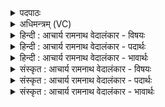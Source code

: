 <details><summary>पदपाठः</summary>

अ꣡श्व꣢꣯म्। न। त्वा꣣। वा꣡र꣢꣯वन्तम्। व꣣न्द꣡ध्यै꣢। अ꣣ग्नि꣢म्। न꣡मो꣢꣯भिः। स꣣म्रा꣡ज꣢न्तम्। स꣣म्। रा꣡ज꣢꣯न्तम्। अ꣣ध्वरा꣡णा꣢म्। १६३४।
</details>

<details><summary>अधिमन्त्रम् (VC)</summary>

- अग्निः
- शुनःशेप  आजीगर्तिः
- गायत्री
- षड्जः
</details>

<details><summary>हिन्दी : आचार्य रामनाथ वेदालंकार - विषयः</summary>

प्रथम ऋचा पूर्वार्चिक में(१७ क्रमाङ्क पर)परमात्मा को सम्बोधन की गयी थी। यहाँ एक साथ परमात्मा और आचार्य दोनों को कह रहे हैं।
</details>

<details><summary>हिन्दी : आचार्य रामनाथ वेदालंकार - पदार्थः</summary>

पदार्थान्वयभाषाः -  (वारवन्तम्) मलिनता-निवारक किरण रूप बालों से युक्त (अश्वं न) सूर्य के समान (वारवन्तम्) दोष-निवारण के सामर्थ्य से युक्त, (अध्वराणाम्) सृष्टि की उत्पत्ति, स्थिति आदि यज्ञों के वा शिक्षा-यज्ञों के (राजन्तम्) सम्राट् (अग्निं त्वाम्) आप नायक परमात्मा वा आचार्य को (नमोभिः) नमस्कारों से (वन्दध्यै) वन्दना करने के लिए, मैं बुलाता हूँ ॥१॥ यहाँ श्लिष्टोपमालङ्कार है ॥१॥
</details>

<details><summary>हिन्दी : आचार्य रामनाथ वेदालंकार - भावार्थः</summary>

भावार्थभाषाः -  जैसे सूर्य अपने किरण-समूह से भूमि पर स्थित मलिनता आदि को दूर करता है,वैसे ही परमेश्वर और आचार्य अपने स्वच्छ करने के सामर्थ्य से मनुष्यों के पाप,दुर्गुण,दुर्व्यसन,दुःख आदि दूर करते हैं ॥१॥
</details>

<details><summary>संस्कृत : आचार्य रामनाथ वेदालंकार - विषयः</summary>

तत्र प्रथमा ऋक् पूर्वार्चिके १७ क्रमाङ्के परमात्मानं सम्बोधिता। अत्र युगपत् परमात्माऽऽचार्यश्च प्रोच्यते।
</details>

<details><summary>संस्कृत : आचार्य रामनाथ वेदालंकार - पदार्थः</summary>

पदार्थान्वयभाषाः -  (वारवन्तम्) मालिन्यनिवारक रश्मिकेशयुक्तम् (अश्वं न) आदित्यमिव (वारवन्तम्) दोषनिवारणसामर्थ्ययुक्तम्, (अध्वराणाम्) सृष्ट्युत्पत्तिस्थित्यादियज्ञानां शिक्षायज्ञानां वा (राजन्तम्) सम्राजम् (अग्निं त्वाम्) नायकं परमात्मानम् आचार्यं वा त्वाम् (नमोभिः) नमस्कारैः (वन्दध्यै) वन्दितुम्, आह्वयामः इति शेषः। [अत्र ‘तुमर्थेसे०’ अ० ३।४।९ इति तुमर्थे कध्यै प्रत्ययः] ॥१॥२ अत्र श्लिष्टोपमालङ्कारः ॥१॥
</details>

<details><summary>संस्कृत : आचार्य रामनाथ वेदालंकार - भावार्थः</summary>

भावार्थभाषाः -  यथा सूर्यः स्वरश्मिजालेन भूमिष्ठं मलादिकमपनयति तथा परमेश्वर आचार्यश्च स्वशोधकसामर्थ्येन जनानां पापदुर्गुणदुर्व्यसनदुःखादिकं दूरीकुरुतः ॥१॥
</details>